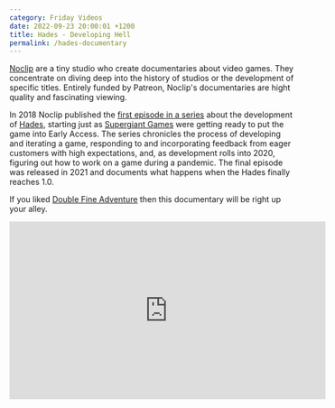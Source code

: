```yaml
---
category: Friday Videos
date: 2022-09-23 20:00:01 +1200
title: Hades - Developing Hell
permalink: /hades-documentary
---
```


[Noclip](https://www.noclip.video/) are a tiny studio who create documentaries about video games. They concentrate on diving deep into the history of studios or the development of specific titles. Entirely funded by Patreon, Noclip's documentaries are hight quality and fascinating viewing.

In 2018 Noclip published the [first episode in a series](https://www.youtube.com/watch?v=JzyE9hi912c&list=PL-THgg8QnvU4JEVov1tMlFThNYS92F8uC&index=1) about the development of [Hades](https://www.supergiantgames.com/games/hades/), starting just as [Supergiant Games](https://www.supergiantgames.com/) were getting ready to put the game into Early Access. The series chronicles the process of developing and iterating a game, responding to and incorporating feedback from eager customers with high expectations, and, as development rolls into 2020, figuring out how to work on a game during a pandemic. The final episode was released in 2021 and documents what happens when the Hades finally reaches 1.0.

If you liked [Double Fine Adventure](/double-fine-adventure) then this documentary will be right up your alley.

<iframe width="560" height="315" src="https://www.youtube-nocookie.com/embed/videoseries?list=PL-THgg8QnvU4JEVov1tMlFThNYS92F8uC" title="YouTube video player" frameborder="0" allow="accelerometer; autoplay; clipboard-write; encrypted-media; gyroscope; picture-in-picture" allowfullscreen></iframe>